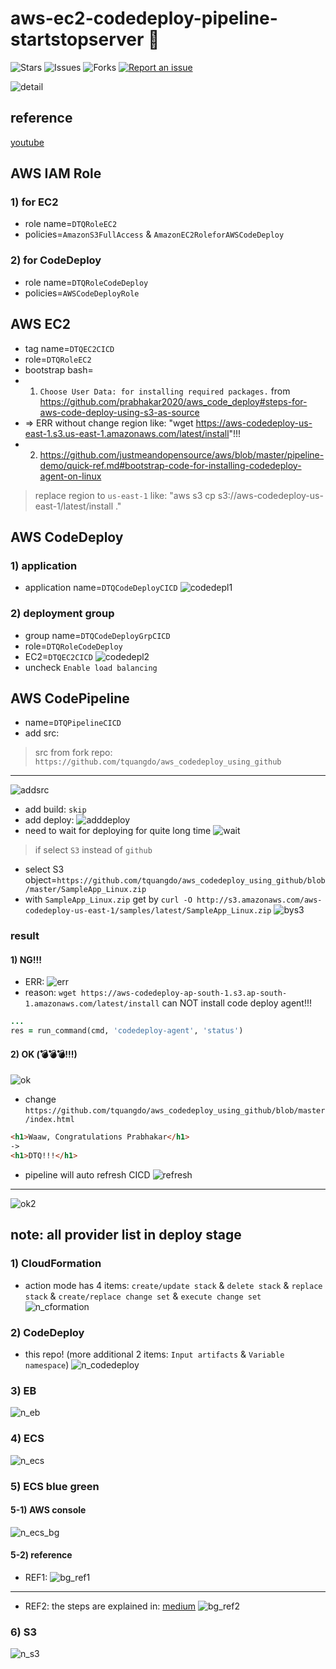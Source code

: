 # aws-ec2-codedeploy-pipeline-startstopserver 🐳

![Stars](https://img.shields.io/github/stars/tquangdo/aws-ec2-codedeploy-pipeline-startstopserver?color=f05340)
![Issues](https://img.shields.io/github/issues/tquangdo/aws-ec2-codedeploy-pipeline-startstopserver?color=f05340)
![Forks](https://img.shields.io/github/forks/tquangdo/aws-ec2-codedeploy-pipeline-startstopserver?color=f05340)
[![Report an issue](https://img.shields.io/badge/Support-Issues-green)](https://github.com/tquangdo/aws-ec2-codedeploy-pipeline-startstopserver/issues/new)

![detail](screenshots/detail.png)

## reference
[youtube](https://www.youtube.com/watch?v=KoNWlnx6E1I)

## AWS IAM Role
### 1) for EC2
- role name=`DTQRoleEC2`
- policies=`AmazonS3FullAccess` & `AmazonEC2RoleforAWSCodeDeploy`
### 2) for CodeDeploy
- role name=`DTQRoleCodeDeploy`
- policies=`AWSCodeDeployRole`

## AWS EC2
- tag name=`DTQEC2CICD`
- role=`DTQRoleEC2`
- bootstrap bash=
- 1. `Choose User Data: for installing required packages.` from https://github.com/prabhakar2020/aws_code_deploy#steps-for-aws-code-deploy-using-s3-as-source
- => ERR without change region like: "wget https://aws-codedeploy-us-east-1.s3.us-east-1.amazonaws.com/latest/install"!!!
- 2. https://github.com/justmeandopensource/aws/blob/master/pipeline-demo/quick-ref.md#bootstrap-code-for-installing-codedeploy-agent-on-linux
> replace region to `us-east-1` like: "aws s3 cp s3://aws-codedeploy-us-east-1/latest/install ."

## AWS CodeDeploy
### 1) application
- application name=`DTQCodeDeployCICD`
![codedepl1](screenshots/codedepl1.png)
### 2) deployment group
- group name=`DTQCodeDeployGrpCICD`
- role=`DTQRoleCodeDeploy`
- EC2=`DTQEC2CICD`
![codedepl2](screenshots/codedepl2.png)
- uncheck `Enable load balancing`

## AWS CodePipeline
- name=`DTQPipelineCICD`
- add src:
> src from fork repo: `https://github.com/tquangdo/aws_codedeploy_using_github`
---
![addsrc](screenshots/addsrc.png)
- add build: `skip`
- add deploy:
![adddeploy](screenshots/adddeploy.png)
- need to wait for deploying for quite long time
![wait](screenshots/wait.png)
> if select `S3` instead of `github`
- select S3 object=`https://github.com/tquangdo/aws_codedeploy_using_github/blob/master/SampleApp_Linux.zip`
- with `SampleApp_Linux.zip` get by `curl -O http://s3.amazonaws.com/aws-codedeploy-us-east-1/samples/latest/SampleApp_Linux.zip`
![bys3](screenshots/bys3.png)
### result
#### 1) NG!!!
- ERR:
![err](screenshots/err.png)
- reason: `wget https://aws-codedeploy-ap-south-1.s3.ap-south-1.amazonaws.com/latest/install` can NOT install code deploy agent!!!
```rb
...
res = run_command(cmd, 'codedeploy-agent', 'status')
```
#### 2) OK (💣💣💣!!!)
![ok](screenshots/ok.png)
- change `https://github.com/tquangdo/aws_codedeploy_using_github/blob/master/index.html`
```html
<h1>Waaw, Congratulations Prabhakar</h1>
->
<h1>DTQ!!!</h1>
```
- pipeline will auto refresh CICD
![refresh](screenshots/refresh.png)
---
![ok2](screenshots/ok2.png)

## note: all provider list in deploy stage
### 1) CloudFormation
- action mode has 4 items: `create/update stack` & `delete stack` & `replace stack` & `create/replace change set` & `execute change set` 
![n_cformation](screenshots/n_cformation.png)
### 2) CodeDeploy
- this repo! (more additional 2 items: `Input artifacts` & `Variable namespace`)
![n_codedeploy](screenshots/n_codedeploy.png)
### 3) EB
![n_eb](screenshots/n_eb.png)
### 4) ECS
![n_ecs](screenshots/n_ecs.png)
### 5) ECS blue green
#### 5-1) AWS console
![n_ecs_bg](screenshots/n_ecs_bg.png)
#### 5-2) reference
- REF1:
![bg_ref1](screenshots/bg_ref1.png)
---
- REF2: the steps are explained in: [medium](https://medium.com/@shashank070/in-my-previous-blog-i-have-explained-how-to-do-initial-checks-like-code-review-code-build-cddcc21afd9f)
![bg_ref2](screenshots/bg_ref2.jpeg)
### 6) S3
![n_s3](screenshots/n_s3.png)
